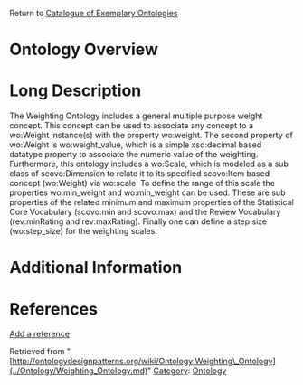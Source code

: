 Return to [Catalogue of Exemplary Ontologies](../Ontology/Main.md "Ontology:Main")



#  Ontology Overview


#  Long Description


The Weighting Ontology includes a general multiple purpose weight concept. This concept can be used to associate any concept to a wo:Weight instance(s) with the property wo:weight. The second property of wo:Weight is wo:weight\_value, which is a simple xsd:decimal based datatype property to associate the numeric value of the weighting.
Furthermore, this ontology includes a wo:Scale, which is modeled as a sub class of scovo:Dimension to relate it to its specified scovo:Item based concept (wo:Weight) via wo:scale. To define the range of this scale the properties wo:min\_weight and wo:min\_weight can be used. These are sub properties of the related minimum and maximum properties of the Statistical Core Vocabulary (scovo:min and scovo:max) and the Review Vocabulary (rev:minRating and rev:maxRating). Finally one can define a step size (wo:step\_size) for the weighting scales.



#  Additional Information


  



  




#  References


[Add a reference](index.php@title=Odp%253AAdd_reference&subject=Ontology%253AWeighting+Ontology.html "http://ontologydesignpatterns.org/wiki/index.php?title=Odp:Add_reference&subject=Ontology%3AWeighting+Ontology")


  






Retrieved from "[http://ontologydesignpatterns.org/wiki/Ontology:Weighting\_Ontology](../Ontology/Weighting_Ontology.md)"
 [Category](http://ontologydesignpatterns.org/wiki/Special:Categories "Special:Categories"): [Ontology](../Category/Ontology.md "Category:Ontology")
